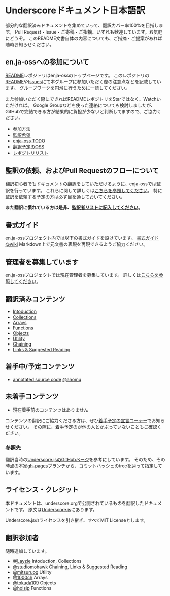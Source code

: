# Underscoreドキュメント日本語訳

部分的な翻訳済みドキュメントを集めていって、翻訳カバー率100%を目指します。
Pull Request・Issue・ご寄稿・ご指摘、いずれも歓迎しています。お気軽にどうぞ。
このREADME文書自体の内容についても、ご指摘・ご提案があれば随時お知らせください。

## en.ja-ossへの参加について

[README](https://github.com/enja-oss/README)レポジトリはenja-ossのトップページです。
このレポジトリの[README](https://github.com/enja-oss/README/blob/master/readme.md)や[Issues](https://github.com/enja-oss/README/issues)にて本グループに参加いただく際の注意点などを記載しています。
グループワークを円滑に行うために一読してください。

また参加いただく際にできればREADMEレポジトリをStarではなく、Watchいただければ。
Google Groupなどを使った連絡についても検討しましたが、GitHubで完結できる方が結果的に負担が少ないと判断してますので、ご協力ください。

- [参加方法](https://github.com/enja-oss/README/blob/master/readme.md#%E5%8F%82%E5%8A%A0%E6%96%B9%E6%B3%95)
- [監訳希望](https://github.com/enja-oss/README/blob/master/readme.md#%E7%9B%A3%E8%A8%B3%E5%B8%8C%E6%9C%9B)
- [enja-oss TODO](https://github.com/enja-oss/README/blob/master/readme.md#enja-oss-todo)
- [翻訳予定のOSS](https://github.com/enja-oss/README/blob/master/readme.md#%E7%BF%BB%E8%A8%B3%E4%BA%88%E5%AE%9A%E3%81%AEoss)
- [レポジトリリスト](https://github.com/enja-oss/README/blob/master/readme.md#%E3%83%AC%E3%83%9D%E3%82%B8%E3%83%88%E3%83%AA%E3%83%AA%E3%82%B9%E3%83%88)

## 監訳の依頼、およびPull Requestのフローについて

翻訳初心者でもドキュメントの翻訳をしていただけるように、enja-ossでは監訳を行っています。
これらに関して詳しくは[こちらを参照してください](https://github.com/enja-oss/README/wiki/Review-and-Pull-Request-Flow)。
特に監訳を依頼する予定の方は必ず目を通しておいてください。

**また翻訳に慣れている方は是非、[監訳者リストに記入してください](https://github.com/enja-oss/README/issues/5)。**

## 書式ガイド

en.ja-ossプロジェクト内では以下の書式ガイドを設けています。
[書式ガイド@wiki](https://github.com/enja-oss/README/wiki/markdown-in-japanese)
Markdown上で元文書の表現を再現できるようご協力ください。

## 管理者を募集しています

en.ja-ossプロジェクトでは現在管理者を募集しています。
詳しくは[こちらを参照してください](https://github.com/enja-oss/README/issues/12)。

## 翻訳済みコンテンツ

- [Intoduction](https://github.com/enja-oss/Underscore/blob/master/docs/Introduction.md)
- [Collections](https://github.com/enja-oss/Underscore/blob/master/docs/Collection.md)
- [Arrays](https://github.com/enja-oss/Underscore/blob/master/docs/Arrays.md)
- [Functions](https://github.com/enja-oss/Underscore/blob/master/docs/Function.md)
- [Objects](https://github.com/enja-oss/Underscore/blob/master/docs/Objects.md)
- [Utility](https://github.com/enja-oss/Underscore/blob/master/docs/Utility.md)
- [Chaining](https://github.com/enja-oss/Underscore/blob/master/docs/Chaining.md)
- [Links & Suggested Reading](https://github.com/enja-oss/Underscore/blob/master/docs/Links-and-Suggested-reading.md)

## 着手中/予定コンテンツ

- [annotated source code](http://underscorejs.org/docs/underscore.html) [@ahomu](https://github.com/ahomu)

## 未着手コンテンツ

- 現在着手前のコンテンツはありません

コンテンツの翻訳にご協力くださる方は、ぜひ[着手予定の宣言コーナー](https://github.com/enja-oss/Underscore/issues/1)でお知らせください。
その際に、着手予定のが他の人とかぶっていないこともご確認ください。

### 参照先

翻訳当時の[Underscore.jsのGitHubページ](http://underscorejs.org/)を参考にしています。
そのため、その時点の本家[gh-pages](https://github.com/documentcloud/underscore/tree/gh-pages)ブランチから、コミットハッシュのtreeを辿って指定しています。

## ライセンス・クレジット

本ドキュメントは、underscore.orgで公開されているものを翻訳したドキュメントです。
原文は[Underscore.js](http://underscorejs.org/ "Underscore.js")にあります。

Underscore.jsのライセンスを引き継ぎ、すべてMIT Licenseとします。

## 翻訳参加者

随時追加しています。

- [@Layzie](https://github.com/Layzie) Intoduction, Collections
- [@studiomohawk](https://github.com/studiomohawk) Chaining, Links & Suggested Reading
- [@mitsuruog](https://github.com/mitsuruog) Utility
- [@1000ch](https://github.com/1000ch) Arrays
- [@tokuda109](https://github.com/tokuda109) Objects
- [@hoisjp](https://github.com/hoisjp) Functions

